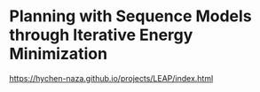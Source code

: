 # Planning with Sequence Models through Iterative Energy Minimization

https://hychen-naza.github.io/projects/LEAP/index.html
